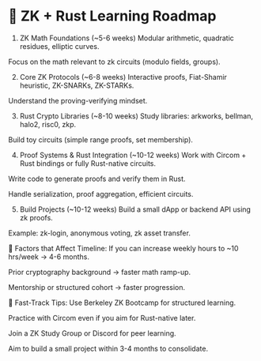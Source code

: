 # 🧭 ZK + Rust Learning Roadmap

1. ZK Math Foundations (~5-6 weeks)
   Modular arithmetic, quadratic residues, elliptic curves.

Focus on the math relevant to zk circuits (modulo fields, groups).

2. Core ZK Protocols (~6-8 weeks)
   Interactive proofs, Fiat-Shamir heuristic, ZK-SNARKs, ZK-STARKs.

Understand the proving-verifying mindset.

3. Rust Crypto Libraries (~8-10 weeks)
   Study libraries:
   arkworks, bellman, halo2, risc0, zkp.

Build toy circuits (simple range proofs, set membership).

4. Proof Systems & Rust Integration (~10-12 weeks)
   Work with Circom + Rust bindings or fully Rust-native circuits.

Write code to generate proofs and verify them in Rust.

Handle serialization, proof aggregation, efficient circuits.

5. Build Projects (~10-12 weeks)
   Build a small dApp or backend API using zk proofs.

Example: zk-login, anonymous voting, zk asset transfer.

🔧 Factors that Affect Timeline:
If you can increase weekly hours to ~10 hrs/week → 4-6 months.

Prior cryptography background → faster math ramp-up.

Mentorship or structured cohort → faster progression.

🚀 Fast-Track Tips:
Use Berkeley ZK Bootcamp for structured learning.

Practice with Circom even if you aim for Rust-native later.

Join a ZK Study Group or Discord for peer learning.

Aim to build a small project within 3-4 months to consolidate.

